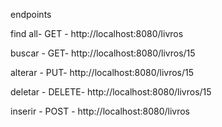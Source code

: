 endpoints

  find all- GET - http://localhost:8080/livros

  buscar - GET- http://localhost:8080/livros/15

  alterar - PUT- http://localhost:8080/livros/15

  deletar - DELETE- http://localhost:8080/livros/15

  inserir - POST - http://localhost:8080/livros
